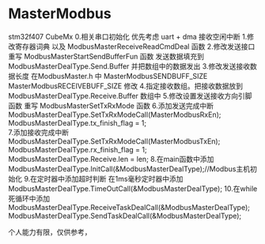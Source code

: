 # MasterModbus
stm32f407 CubeMx
0.相关串口初始化 优先考虑 uart + dma 接收空闲中断 
1.修改寄存器词典	 以及 ModbusMasterReceiveReadCmdDeal 函数
2.修改发送接口 重写 ModbusMasterStartSendBufferFun 函数  发送数据填充到 ModbusMasterDealType.Send.Buffer 
    并把数组中的数据发出
3.修改发送接收数据长度  在ModbusMaster.h 中 MasterModbusSENDBUFF_SIZE  MasterModbusRECEIVEBUFF_SIZE 修改
4.指定接收数组。把接收数据放到 ModbusMasterDealType.Receive.Buffer 数组中
5.修改设置发送接收方向引脚函数 重写 ModbusMasterSetTxRxMode 函数
6.添加发送完成中断  
		ModbusMasterDealType.SetTxRxModeCall(MasterModbusRxEn);
		ModbusMasterDealType.tx_finish_flag = 1;	
7.添加接收完成中断 
   	ModbusMasterDealType.SetTxRxModeCall(MasterModbusTxEn);
		ModbusMasterDealType.rx_finish_flag = 1;
		ModbusMasterDealType.Receive.len = len;
8.在main函数中添加 ModbusMasterDealType.InitCall(&ModbusMasterDealType);//Modbus主机初始化
9.在定时器中添加超时判断  在1ms毫秒定时器中添加 ModbusMasterDealType.TimeOutCall(&ModbusMasterDealType);
10.在while死循环中添加 	  
ModbusMasterDealType.ReceiveTaskDealCall(&ModbusMasterDealType);
ModbusMasterDealType.SendTaskDealCall(&ModbusMasterDealType);
 
 个人能力有限，仅供参考，
